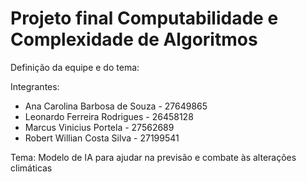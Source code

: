 # Projeto final Computabilidade e Complexidade de Algoritmos



Definição da equipe e do tema:

Integrantes:
- Ana Carolina Barbosa de Souza - 27649865
- Leonardo Ferreira Rodrigues - 26458128
- Marcus Vinicius Portela - 27562689
- Robert Willian Costa Silva - 27199541

Tema: Modelo de IA para ajudar na previsão e combate às alterações climáticas
